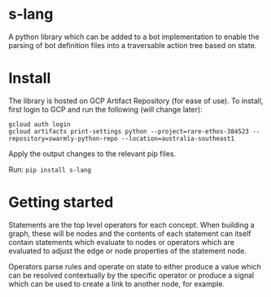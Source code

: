 # s-lang

A python library which can be added to a bot implementation to enable the parsing of bot definition files into a traversable action tree based on state.

# Install
The library is hosted on GCP Artifact Repository (for ease of use). To install, first login to GCP and run the following (will change later):
``` 
gcloud auth login
gcloud artifacts print-settings python --project=rare-ethos-384523 --repository=swarmly-python-repo --location=australia-southeast1
```

Apply the output changes to the relevant pip files.

Run:
```pip install s-lang```

# Getting started
Statements are the top level operators for each concept. When building a graph, these will be nodes and the contents of each statement can itself contain statements which evaluate to nodes or operators which are evaluated to adjust the edge or node properties of the statement node. 

Operators parse rules and operate on state to either produce a value which can be resolved contextually by the specific operator or produce a signal which can be used to create a link to another node, for example.

